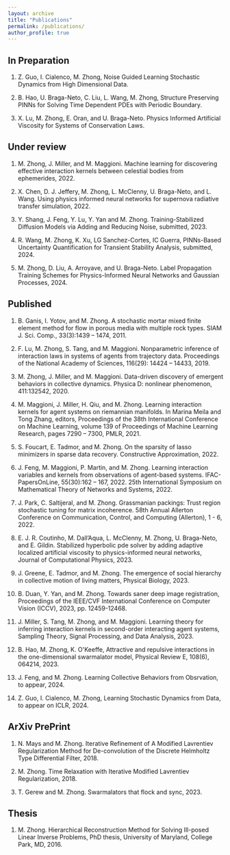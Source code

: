 ```yaml
---
layout: archive
title: "Publications"
permalink: /publications/
author_profile: true
---
```

<!---
{% if author.googlescholar %}
  You can also find my articles on <u><a href="{{author.googlescholar}}">my Google Scholar profile</a>.</u>
{% endif %}

{% include base_path %}

{% for post in site.publications reversed %}
  {% include archive-single.html %}
{% endfor %}
--->

**In Preparation**
------
1. Z. Guo, I. Cialenco, M. Zhong, Noise Guided Learning Stochastic Dynamics from High Dimensional Data.

1. B. Hao, U. Braga-Neto, C. Liu, L. Wang, M. Zhong, Structure Preserving PINNs for Solving Time Dependent PDEs with Periodic Boundary.

1. X. Lu, M. Zhong, E. Oran, and U. Braga-Neto. Physics Informed Artificial Viscosity for Systems of Conservation Laws.


**Under review**
------
1. M. Zhong, J. Miller, and M. Maggioni. Machine learning for discovering effective interaction kernels between celestial bodies from ephemerides, 2022.

1. X. Chen, D. J. Jeffery, M. Zhong, L. McClenny, U. Braga-Neto, and L. Wang. Using physics informed neural networks for supernova radiative transfer simulation, 2022.

1. Y. Shang, J. Feng, Y. Lu, Y. Yan and M. Zhong.  Training-Stabilized Diffusion Models via Adding and Reducing Noise, submitted, 2023.

1. R. Wang, M. Zhong, K. Xu, LG Sanchez-Cortes, IC Guerra, PINNs-Based Uncertainty Quantification for Transient Stability Analysis, submitted, 2024.

1. M. Zhong, D. Liu, A. Arroyave, and U. Braga-Neto.  Label Propagation Training Schemes for Physics-Informed Neural Networks and Gaussian Processes, 2024.


**Published**
------
1. B. Ganis, I. Yotov, and M. Zhong. A stochastic mortar mixed finite element method for flow in porous media with multiple rock types. SIAM J. Sci. Comp., 33(3):1439 – 1474, 2011.

1. F. Lu, M. Zhong, S. Tang, and M. Maggioni. Nonparametric inference of interaction laws in systems of agents from trajectory data. Proceedings of the National Academy of Sciences, 116(29): 14424 – 14433, 2019.

1. M. Zhong, J. Miller, and M. Maggioni. Data-driven discovery of emergent behaviors in collective dynamics. Physica D: nonlinear phenomenon, 411:132542, 2020.

1. M. Maggioni, J. Miller, H. Qiu, and M. Zhong. Learning interaction kernels for agent systems on riemannian manifolds. In Marina Meila and Tong Zhang, editors, Proceedings of the 38th International Conference on Machine Learning, volume 139 of Proceedings of Machine Learning Research, pages 7290 – 7300, PMLR, 2021.

1. S. Foucart, E. Tadmor, and M. Zhong. On the sparsity of lasso minimizers in sparse data recovery. Constructive Approximation, 2022.

1. J. Feng, M. Maggioni, P. Martin, and M. Zhong. Learning interaction variables and kernels from observations of agent-based systems. IFAC-PapersOnLine, 55(30):162 – 167, 2022. 25th International Symposium on Mathematical Theory of Networks and Systems, 2022.

1. J. Park, C. Saltijeral, and M. Zhong. Grassmanian packings: Trust region stochastic tuning for matrix incoherence. 58th Annual Allerton Conference on Communication, Control, and Computing (Allerton), 1 - 6, 2022.

1. E. J. R. Coutinho, M. Dall’Aqua, L. McClenny, M. Zhong, U. Braga-Neto, and E. Gildin. Stabilized hyperbolic pde solver by adding adaptive localized artificial viscosity to physics-informed neural networks, Journal of Computational Physics, 2023.

1. J. Greene, E. Tadmor, and M. Zhong. The emergence of social hierarchy in collective motion of living matters, Physical Biology, 2023.

1. B. Duan, Y. Yan, and M. Zhong. Towards saner deep image registration, Proceedings of the IEEE/CVF International Conference on Computer Vision (ICCV), 2023, pp. 12459-12468.

1. J. Miller, S. Tang, M. Zhong, and M. Maggioni. Learning theory for inferring interaction kernels in second-order interacting agent systems, Sampling Theory, Signal Processing, and Data Analysis, 2023.

1. B. Hao, M. Zhong, K. O'Keeffe, Attractive and repulsive interactions in the one-dimensional swarmalator model, Physical Review E, 108(6), 064214, 2023.

1. J. Feng, and M. Zhong.  Learning Collective Behaviors from Obsrvation, to appear, 2024.

1. Z. Guo, I. Cialenco, M. Zhong, Learning Stochastic Dynamics from Data, to appear on ICLR, 2024.


**ArXiv PrePrint**
------
1. N. Mays and M. Zhong. Iterative Refinement of A Modified Lavrentiev Regularization Method for De-convolution of the Discrete Helmholtz Type Differential Filter, 2018.

1. M. Zhong. Time Relaxation with Iterative Modified Lavrentiev Regularization, 2018.

1. T. Gerew and M. Zhong. Swarmalators that flock and sync, 2023.

**Thesis**
------
1. M. Zhong. Hierarchical Reconstruction Method for Solving Ill-posed Linear Inverse Problems, PhD thesis, University of Maryland, College Park, MD, 2016.